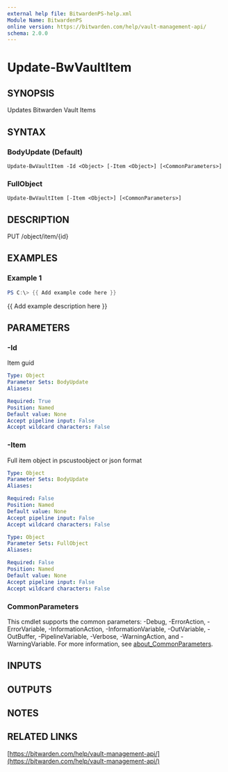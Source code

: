 ```yaml
---
external help file: BitwardenPS-help.xml
Module Name: BitwardenPS
online version: https://bitwarden.com/help/vault-management-api/
schema: 2.0.0
---
```


# Update-BwVaultItem

## SYNOPSIS
Updates Bitwarden Vault Items

## SYNTAX

### BodyUpdate (Default)
```
Update-BwVaultItem -Id <Object> [-Item <Object>] [<CommonParameters>]
```

### FullObject
```
Update-BwVaultItem [-Item <Object>] [<CommonParameters>]
```

## DESCRIPTION
PUT /object/item/{id}

## EXAMPLES

### Example 1
```powershell
PS C:\> {{ Add example code here }}
```

{{ Add example description here }}

## PARAMETERS

### -Id
Item guid

```yaml
Type: Object
Parameter Sets: BodyUpdate
Aliases:

Required: True
Position: Named
Default value: None
Accept pipeline input: False
Accept wildcard characters: False
```

### -Item
Full item object in pscustoobject or json format

```yaml
Type: Object
Parameter Sets: BodyUpdate
Aliases:

Required: False
Position: Named
Default value: None
Accept pipeline input: False
Accept wildcard characters: False
```

```yaml
Type: Object
Parameter Sets: FullObject
Aliases:

Required: False
Position: Named
Default value: None
Accept pipeline input: False
Accept wildcard characters: False
```

### CommonParameters
This cmdlet supports the common parameters: -Debug, -ErrorAction, -ErrorVariable, -InformationAction, -InformationVariable, -OutVariable, -OutBuffer, -PipelineVariable, -Verbose, -WarningAction, and -WarningVariable. For more information, see [about_CommonParameters](http://go.microsoft.com/fwlink/?LinkID=113216).

## INPUTS

## OUTPUTS

## NOTES

## RELATED LINKS

[https://bitwarden.com/help/vault-management-api/](https://bitwarden.com/help/vault-management-api/)


